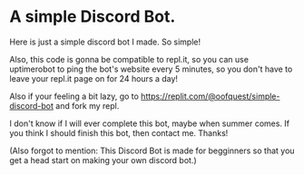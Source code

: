# A simple Discord Bot.
Here is just a simple discord bot I made. So simple!

Also, this code is gonna be compatible to repl.it, so you can use uptimerobot to ping the bot's website every 5 minutes, so you don't have to leave your repl.it page on for 24 hours a day!

Also if your feeling a bit lazy, go to https://replit.com/@oofquest/simple-discord-bot and fork my repl.

I don't know if I will ever complete this bot, maybe when summer comes. If you think I should finish this bot, then contact me. Thanks!

(Also forgot to mention: This Discord Bot is made for begginners so that you get a head start on making your own discord bot.)
